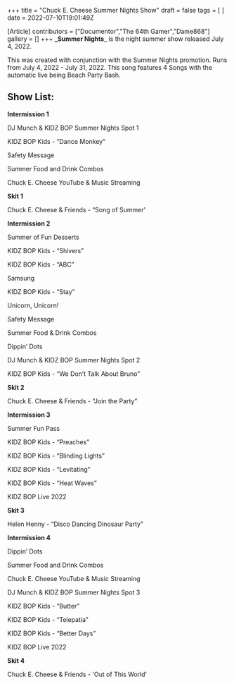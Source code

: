 +++
title = "Chuck E. Cheese Summer Nights Show"
draft = false
tags = [ ]
date = 2022-07-10T19:01:49Z

[Article]
contributors = ["Documentor","The 64th Gamer","Dame868"]
gallery = []
+++
**_Summer Nights**_ is the night summer show released July 4, 2022.

This was created with conjunction with the Summer Nights promotion. Runs from July 4, 2022 - July 31, 2022. This song features 4 Songs with the automatic live being Beach Party Bash.

## Show List: ##
**Intermission 1** 

DJ Munch & KIDZ BOP Summer Nights Spot 1

KIDZ BOP Kids - “Dance Monkey”

Safety Message

Summer Food and Drink Combos

Chuck E. Cheese YouTube & Music Streaming

**Skit 1** 

Chuck E. Cheese & Friends - “Song of Summer'

**Intermission 2** 

Summer of Fun Desserts

KIDZ BOP Kids - “Shivers”

KIDZ BOP Kids - “ABC”

Samsung

KIDZ BOP Kids - “Stay”

Unicorn, Unicorn!

Safety Message

Summer Food & Drink Combos

Dippin’ Dots

DJ Munch & KIDZ BOP Summer Nights Spot 2

KIDZ BOP Kids - “We Don’t Talk About Bruno” 

**Skit 2**

Chuck E. Cheese & Friends - “Join the Party”

**Intermission 3**

Summer Fun Pass

KIDZ BOP Kids - “Preaches”

KIDZ BOP Kids - “Blinding Lights”

KIDZ BOP Kids - “Levitating”

KIDZ BOP Kids - “Heat Waves”

KIDZ BOP Live 2022 

**Skit 3** 

Helen Henny - “Disco Dancing Dinosaur Party”

**Intermission 4**

Dippin’ Dots

Summer Food and Drink Combos

Chuck E. Cheese YouTube & Music Streaming

DJ Munch & KIDZ BOP Summer Nights Spot 3

KIDZ BOP Kids - “Butter”

KIDZ BOP Kids - “Telepatia”

KIDZ BOP Kids - “Better Days”

KIDZ BOP Live 2022 

**Skit 4** 

Chuck E. Cheese & Friends - 'Out of This World'